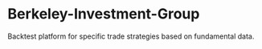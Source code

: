 # Berkeley-Investment-Group

Backtest platform for specific trade strategies based on fundamental data.

